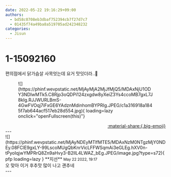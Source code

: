 ```yaml
---
date: 2022-05-22 19:16:29+09:00
authors:
  - bd58c0708eb3dbaf752394cb7f27d7c7
  - 01435f74a49ba8a519705ad242348232
categories:
  - Jisun
---
```


# 1-15092160

<div class="post-container" markdown="1">
<div class="content-container md-sidebar__scrollwrap" markdown="1">

편의점에서 닭가슴살 사목엇는데 요거 맛잇더라..🤤
<figure markdown="1">
![](https://phinf.wevpstatic.net/MjAyMjA2MjJfMjQ5/MDAxNjU1ODY3NDIwMTk5.C8Rjp3oQDPi124zxgdw8yXeiZ3Ys4ccoMB7gxL7J8kIg.RJJWURLBmS-4GwFVOqj7iFxGE6YAdznMdinhomBYPRIg.JPEG/c1a316918a1845f7ab644acf517eb28d554.jpg){ loading=lazy onclick="openFullscreen(this)"}
</figure>


</div>
</div>

<div style="text-align: right;" markdown="1">
<a href="https://weverse.io/fromis9/fanpost/1-15092160" style="text-align: right;">:material-share:{.big-emoji}</a>
</div>
---

<div class="comments-container md-sidebar__scrollwrap" markdown="1">
<div class="comment" markdown="1">
<div class='id-container' markdown="1">
![](https://phinf.wevpstatic.net/MjAyNDEyMTlfMTE5/MDAxNzM0NTgzMjY0NDEy.08FClE9gxLY-99LscoMUgQbKnrVicLFFWSqmAi3eGLEg.hXV0n-tPyoIqjwYMPRrQ8Zn9aHvy3-B2llL4LWAZ_bEg.JPEG/image.jpg?type=s72){ pfp loading=lazy }
**<span class="artist">지선</span>** <small>May 22 2022, 19:17</small><br>
</div>
<div class='comment-body' markdown="1">
오 맞아 이거 후추맛 많이 나고 괜추네
</div>
</div>
</div>
---
